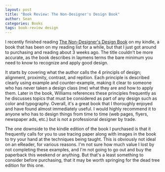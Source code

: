```yaml
---
layout: post
title: "Book Review: The Non-Designer's Design Book"
author: Sean
categories: Books
tags: book-review design
---
```

I recently finished reading [The Non-Designer's Design Book][1] on my kindle, a book that has been on my reading list for a while, but that I just got around to purchasing and reading about 3 weeks ago.  The title couldn't be more accurate, as the book describes in laymens terms the bare minimum you need to know to recognize and apply good design.
<!--more-->

It starts by covering what the author calls the 4 principls of design; alignment, proximity, contrast, and repition.  Each principle is described clearly using example and counter-example, making it clear to someone who has never taken a design class (me) what they are and how to apply them.  Later in the book, Williams references these principles frequently as he discusses topics that must be considered as part of any design such as color and typography.  Overall, it's a great book that I thoroughly enjoyed and have found almost immediately useful.  I would highly recommend it to anyone who has to design things from time to time (web pages, flyers, newspaper ads, etc.) but is not a professional designer by trade.

The one downside to the kindle edition of the book I purchased is that it frequently calls for you to use tracing paper along with images in the book to try your hand at the techniques being taught.  This is obviously not ideal on an eReader, for various reasons.  I'm not sure how much value I lost by not completing these examples, and I'm not going to go out and buy the paperback this weekend or anything.  But that's a least something to consider before purchasing, that it may be worth springing for the dead tree edition for this one.

[1]: http://www.amazon.com/The-Non-Designers-Design-Book-Edition/dp/0321534042